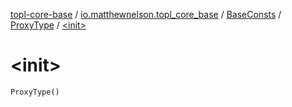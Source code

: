 [topl-core-base](../../../index.md) / [io.matthewnelson.topl_core_base](../../index.md) / [BaseConsts](../index.md) / [ProxyType](index.md) / [&lt;init&gt;](./-init-.md)

# &lt;init&gt;

`ProxyType()`